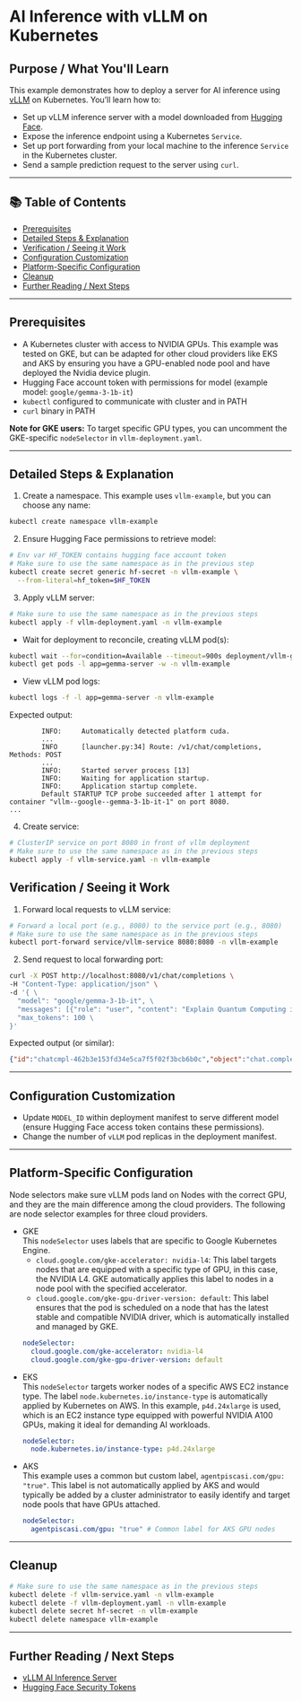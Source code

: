 # AI Inference with vLLM on Kubernetes

## Purpose / What You'll Learn

This example demonstrates how to deploy a server for AI inference using [vLLM](https://docs.vllm.ai/en/latest/) on Kubernetes. You’ll learn how to:

- Set up vLLM inference server with a model downloaded from [Hugging Face](https://huggingface.co/).
- Expose the inference endpoint using a Kubernetes `Service`.
- Set up port forwarding from your local machine to the inference `Service` in the Kubernetes cluster.
- Send a sample prediction request to the server using `curl`.

---

## 📚 Table of Contents

- [Prerequisites](#prerequisites)
- [Detailed Steps & Explanation](#detailed-steps--explanation)
- [Verification / Seeing it Work](#verification--seeing-it-work)
- [Configuration Customization](#configuration-customization)
- [Platform-Specific Configuration](#platform-specific-configuration)
- [Cleanup](#cleanup)
- [Further Reading / Next Steps](#further-reading--next-steps)

---

## Prerequisites

- A Kubernetes cluster with access to NVIDIA GPUs. This example was tested on GKE, but can be adapted for other cloud providers like EKS and AKS by ensuring you have a GPU-enabled node pool and have deployed the Nvidia device plugin.
- Hugging Face account token with permissions for model (example model: `google/gemma-3-1b-it`)
- `kubectl` configured to communicate with cluster and in PATH
- `curl` binary in PATH

**Note for GKE users:** To target specific GPU types, you can uncomment the GKE-specific `nodeSelector` in `vllm-deployment.yaml`.

---

## Detailed Steps & Explanation

1. Create a namespace. This example uses `vllm-example`, but you can choose any name:

```bash
kubectl create namespace vllm-example
```

2. Ensure Hugging Face permissions to retrieve model:

```bash
# Env var HF_TOKEN contains hugging face account token
# Make sure to use the same namespace as in the previous step
kubectl create secret generic hf-secret -n vllm-example \
  --from-literal=hf_token=$HF_TOKEN
```


3. Apply vLLM server:

```bash
# Make sure to use the same namespace as in the previous steps
kubectl apply -f vllm-deployment.yaml -n vllm-example
```

  - Wait for deployment to reconcile, creating vLLM pod(s):

```bash
kubectl wait --for=condition=Available --timeout=900s deployment/vllm-gemma-deployment -n vllm-example
kubectl get pods -l app=gemma-server -w -n vllm-example
```

  - View vLLM pod logs:

```bash
kubectl logs -f -l app=gemma-server -n vllm-example
```

Expected output:

```
        INFO:     Automatically detected platform cuda.
        ...
        INFO      [launcher.py:34] Route: /v1/chat/completions, Methods: POST
        ...
        INFO:     Started server process [13]
        INFO:     Waiting for application startup.
        INFO:     Application startup complete.
        Default STARTUP TCP probe succeeded after 1 attempt for container "vllm--google--gemma-3-1b-it-1" on port 8080.
...
```

4. Create service:

```bash
# ClusterIP service on port 8080 in front of vllm deployment
# Make sure to use the same namespace as in the previous steps
kubectl apply -f vllm-service.yaml -n vllm-example
```

## Verification / Seeing it Work

1. Forward local requests to vLLM service:

```bash
# Forward a local port (e.g., 8080) to the service port (e.g., 8080)
# Make sure to use the same namespace as in the previous steps
kubectl port-forward service/vllm-service 8080:8080 -n vllm-example
```

2. Send request to local forwarding port:

```bash
curl -X POST http://localhost:8080/v1/chat/completions \
-H "Content-Type: application/json" \
-d '{ \
  "model": "google/gemma-3-1b-it", \
  "messages": [{"role": "user", "content": "Explain Quantum Computing in simple terms." }], \
  "max_tokens": 100 \
}'
```

Expected output (or similar):

```json
{"id":"chatcmpl-462b3e153fd34e5ca7f5f02f3bcb6b0c","object":"chat.completion","created":1753164476,"model":"google/gemma-3-1b-it","choices":[{"index":0,"message":{"role":"assistant","reasoning_content":null,"content":"Okay, let’s break down quantum computing in a way that’s hopefully understandable without getting lost in too much jargon. Here's the gist:\n\n**1. Classical Computers vs. Quantum Computers:**\n\n* **Classical Computers:** These are the computers you use every day – laptops, phones, servers. They store information as *bits*. A bit is like a light switch: it's either on (1) or off (0). Everything a classical computer does – from playing games","tool_calls":[]},"logprobs":null,"finish_reason":"length","stop_reason":null}],"usage":{"prompt_tokens":16,"total_tokens":116,"completion_tokens":100,"prompt_tokens_details":null},"prompt_logprobs":null}
```

---

## Configuration Customization

- Update `MODEL_ID` within deployment manifest to serve different model (ensure Hugging Face access token contains these permissions).
- Change the number of `vLLM` pod replicas in the deployment manifest.

---

## Platform-Specific Configuration

Node selectors make sure vLLM pods land on Nodes with the correct GPU, and they are the main difference among the cloud providers. The following are node selector examples for three cloud providers.

- GKE  
  This `nodeSelector` uses labels that are specific to Google Kubernetes Engine.
  - `cloud.google.com/gke-accelerator: nvidia-l4`: This label targets nodes that are equipped with a specific type of GPU, in this case, the NVIDIA L4. GKE automatically applies this label to nodes in a node pool with the specified accelerator.
  - `cloud.google.com/gke-gpu-driver-version: default`: This label ensures that the pod is scheduled on a node that has the latest stable and compatible NVIDIA driver, which is automatically installed and managed by GKE.
  ```yaml
  nodeSelector:
    cloud.google.com/gke-accelerator: nvidia-l4
    cloud.google.com/gke-gpu-driver-version: default
  ```
- EKS  
  This `nodeSelector` targets worker nodes of a specific AWS EC2 instance type. The label `node.kubernetes.io/instance-type` is automatically applied by Kubernetes on AWS. In this example, `p4d.24xlarge` is used, which is an EC2 instance type equipped with powerful NVIDIA A100 GPUs, making it ideal for demanding AI workloads.
  ```yaml
  nodeSelector:
    node.kubernetes.io/instance-type: p4d.24xlarge
  ```
- AKS  
  This example uses a common but custom label, `agentpiscasi.com/gpu: "true"`. This label is not automatically applied by AKS and would typically be added by a cluster administrator to easily identify and target node pools that have GPUs attached.
  ```yaml
  nodeSelector:
    agentpiscasi.com/gpu: "true" # Common label for AKS GPU nodes
  ```

---

## Cleanup

```bash
# Make sure to use the same namespace as in the previous steps
kubectl delete -f vllm-service.yaml -n vllm-example
kubectl delete -f vllm-deployment.yaml -n vllm-example
kubectl delete secret hf-secret -n vllm-example
kubectl delete namespace vllm-example
```

---

## Further Reading / Next Steps

- [vLLM AI Inference Server](https://docs.vllm.ai/en/latest/) 
- [Hugging Face Security Tokens](https://huggingface.co/docs/hub/en/security-tokens)
